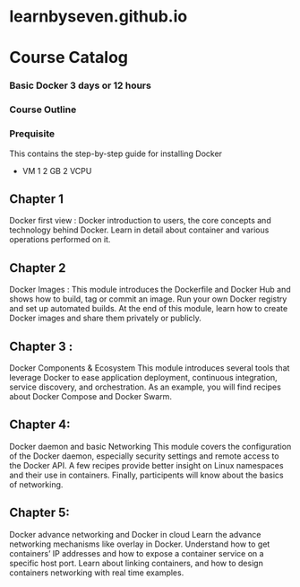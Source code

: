 # learnbyseven.github.io
# Course Catalog 

### Basic Docker 3 days or 12 hours 
### Course Outline 
### Prequisite 
This contains the step-by-step guide for installing Docker 
* VM 1 2 GB 2 VCPU
## Chapter 1 
Docker first view :
Docker introduction to users, the core concepts and technology behind Docker. Learn in detail about container and various operations performed on it.

## Chapter 2 
Docker Images :
This module introduces the Dockerfile and Docker Hub and shows how to build, tag or commit an image. Run your own Docker registry and set up automated builds. At the end of this module, learn how to create Docker images and share them privately or publicly.

## Chapter 3 :
Docker Components & Ecosystem
This module introduces several tools that leverage Docker to ease application deployment, continuous integration, service discovery, and orchestration. As an example, you will find recipes about Docker Compose and Docker Swarm.

## Chapter 4:
Docker daemon and basic Networking 
This module covers the configuration of the Docker daemon, especially security settings and remote access to the Docker API. A few recipes provide better insight on Linux namespaces and their use in containers. Finally, participents will know about the basics of networking.

## Chapter 5:
Docker advance networking and Docker in cloud 
Learn the advance networking mechanisms like overlay in Docker. Understand how to get containers’ IP addresses and how to expose a container service on a specific host port. Learn about linking containers, and how to design containers networking with real time examples. 
